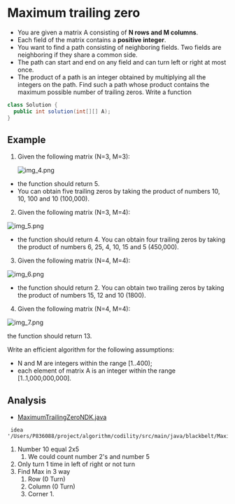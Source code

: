 # Maximum trailing zero

- You are given a matrix A consisting of **N rows and M columns**. 
- Each field of the matrix contains a **positive integer**.
- You want to find a path consisting of neighboring fields. Two fields are neighboring if they share a common side. 
- The path can start and end on any field and can turn left or right at most once.
- The product of a path is an integer obtained by multiplying all the integers on the path. Find such a path whose product contains the maximum possible number of trailing zeros.
Write a function
```java
class Solution { 
  public int solution(int[][] A); 
}
```
## Example
1. Given the following matrix (N=3, M=3):
  
   ![img_4.png](../images/black_bell_5.png)
- the function should return 5. 
- You can obtain five trailing zeros by taking the product of numbers 10, 10, 100 and 10 (100,000).

2. Given the following matrix (N=3, M=4):

![img_5.png](../images/black_bell_6.png)

- the function should return 4. You can obtain four trailing zeros by taking the product of numbers 6, 25, 4, 10, 15 and 5 (450,000).

3. Given the following matrix (N=4, M=4):

![img_6.png](../images/black_bell_7.png)
- the function should return 2. You can obtain two trailing zeros by taking the product of numbers 15, 12 and 10 (1800).
4. Given the following matrix (N=4, M=4):

![img_7.png](../images/black_bell_8.png)

the function should return 13.

Write an efficient algorithm for the following assumptions:
* N and M are integers within the range [1..400);
* each element of matrix A is an integer within the range [1..1,000,000,000].

## Analysis
- [MaximumTrailingZeroNDK.java](../../java/blackbelt/MaximumTrailingZeroNDK.java)
```shell
 idea '/Users/P836088/project/algorithm/codility/src/main/java/blackbelt/MaximumTrailingZeroNDK.java'
```

1. Number 10 equal 2x5
   1. We could count number 2's and number 5
2. Only turn 1 time in left of right or not turn
3. Find Max in 3 way
   1. Row (0 Turn)
   2. Column (0 Turn)
   3. Corner
      1. 